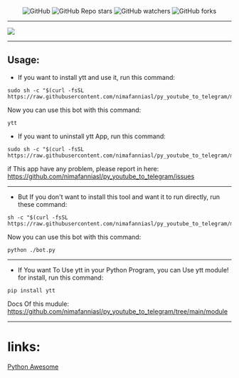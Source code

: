 <p align="center">
<img alt="GitHub" src="https://img.shields.io/github/license/nimafanniasl/py_youtube_to_telegram"> <img alt="GitHub Repo stars" src="https://img.shields.io/github/stars/nimafanniasl/py_youtube_to_telegram"> <img alt="GitHub watchers" src="https://img.shields.io/github/watchers/nimafanniasl/py_youtube_to_telegram?style=flat-square"> <img alt="GitHub forks" src="https://img.shields.io/github/forks/nimafanniasl/py_youtube_to_telegram">
</p>

--------------------

<img src="https://github.com/nimafanniasl/py_youtube_to_telegram/raw/main/Files/app_screenshot1.png">

----------------------

## Usage:

- If you want to install ytt and use it, run this command:
```
sudo sh -c "$(curl -fsSL https://raw.githubusercontent.com/nimafanniasl/py_youtube_to_telegram/main/installer/install.sh)"
```
Now you can use this bot with this command:
```
ytt
```

- If you want to uninstall ytt App, run this command:
```
sudo sh -c "$(curl -fsSL https://raw.githubusercontent.com/nimafanniasl/py_youtube_to_telegram/main/uninstaller/uninstall.sh)"
```
if This app have any problem, please report in here: https://github.com/nimafanniasl/py_youtube_to_telegram/issues

------------------

- But If you don't want to install this tool and want it to run directly, run these command:
```
sh -c "$(curl -fsSL https://raw.githubusercontent.com/nimafanniasl/py_youtube_to_telegram/main/installer/download.sh)"
```
Now you can use this bot with this command:
```
python ./bot.py
```
----------------------------

- If You want To Use ytt in your Python Program, you can Use ytt module! for install, run this command:
```
pip install ytt
```
Docs Of this mudule: https://github.com/nimafanniasl/py_youtube_to_telegram/tree/main/module

--------------------------
# links:

<a href="https://pythonawesome.com/python-bot-for-send-videos-of-a-youtube-channel-to-a-telegram-group-channel-or-chat/">Python Awesome</a>
